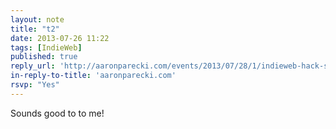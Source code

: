 ```yaml
---
layout: note
title: "t2"
date: 2013-07-26 11:22
tags: [IndieWeb]
published: true
reply_url: 'http://aaronparecki.com/events/2013/07/28/1/indieweb-hack-session'
in-reply-to-title: 'aaronparecki.com'
rsvp: "Yes"
---
```

Sounds good to to me!